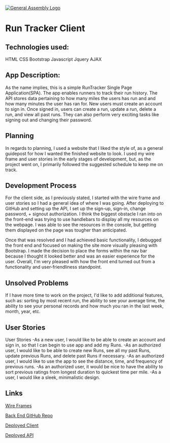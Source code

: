 [![General Assembly Logo](https://camo.githubusercontent.com/1a91b05b8f4d44b5bbfb83abac2b0996d8e26c92/687474703a2f2f692e696d6775722e636f6d2f6b6538555354712e706e67)](https://generalassemb.ly/education/web-development-immersive)

# Run Tracker Client

## Technologies used:
HTML
CSS
Bootstrap
Javascript
Jquery
AJAX

## App Description:

As the name implies, this is a simple RunTracker Single Page Application(SPA).
The app enables runners to track their run history. The API stores data pertaining
to how many miles the users has run and and how many minutes the user has ran for.
New users must create an account to sign in.  Once signed in, users can create
a run, update a run, delete a run, and view all past runs.  They can also perform
very exciting tasks like signing out and changing their password.

## Planning

In regards to planning, I used a website that I liked the style of, as a
general guidepost for how I wanted the finished website to look.  I used my wire frame
and user stories in the early stages of development, but, as the project went on,
I primarily followed the suggested schedule to keep me on track.

## Development Process
For the client side, as I previously stated, I started with the wire frame and user
stories so I had a general idea of where I was going.  After deploying to GitHub and
setting up the API, I set up the sign-up, sign-in, change password, + signout authorization.
I think the biggest obstacle I ran into on the front-end was trying to use handlebars
to display all my resources on the webpage. I was able to see the resources in the
console, but getting them displayed on the page was tougher than anticipated.

Once that was resolved and I had achieved basic functionality, I debugged the front end
and focused on making the site more visually pleasing with Bootstrap.  I made the
decision to place the forms within the nav bar because I thought it looked better and
was an easier experience for the user.  Overall, I'm very pleased with how the front
end turned out from a functionality and user-friendliness standpoint.

## Unsolved Problems
If I have more time to work on the project, I'd like to add additional features, such
as: sorting by most recent run, the ability to see your average time, the ability to
see your personal records and how much you ran in the last week, month, year, etc.

## User Stories
User Stories
-As a new user, I would like to be able to create an account and sign in, so that I can begin to use app and add my Runs.
-As an authorized user, I would like to be able to create new Runs, see all my past Runs, update previous Runs, and delete past Runs if necessary.
-As an authorized user, I would like to use the app to see the distance, time, and frequency of previous runs.
-As an authorized user, it would be nice to have the ability to sort previous ratings from longest duration to quickest time per mile.
-As a user, I would like a sleek, minimalistic design.

## Links

[Wire Frames](https://imgur.com/gallery/kLwF1M3)

[Back End GitHub Repo](https://github.com/RNolan19/RunTracker--Backend)

[Deployed Client](https://rnolan19.github.io/RunTracker-Client/)

[Deployed API](https://tranquil-lake-32578.herokuapp.com/)
